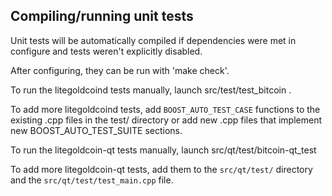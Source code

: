 Compiling/running unit tests
------------------------------------

Unit tests will be automatically compiled if dependencies were met in configure
and tests weren't explicitly disabled.

After configuring, they can be run with 'make check'.

To run the litegoldcoind tests manually, launch src/test/test_bitcoin .

To add more litegoldcoind tests, add `BOOST_AUTO_TEST_CASE` functions to the existing
.cpp files in the test/ directory or add new .cpp files that
implement new BOOST_AUTO_TEST_SUITE sections.

To run the litegoldcoin-qt tests manually, launch src/qt/test/bitcoin-qt_test

To add more litegoldcoin-qt tests, add them to the `src/qt/test/` directory and
the `src/qt/test/test_main.cpp` file.
